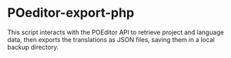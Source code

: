 # POeditor-export-php
 This script interacts with the POEditor API to retrieve project and language data, then exports the translations as JSON files, saving them in a local backup directory.

